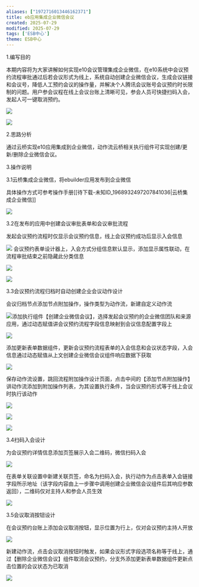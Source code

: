 ```yaml
---
aliases: ["1972716013446162371"]
title: eb应用集成企业微信会议
created: 2025-07-29
modified: 2025-07-29
tags: ['ESB中心']
theme: ESB中心
---
```


1.编写目的

本期内容将为大家讲解如何实现e10会议管理集成企业微信，在e10系统中会议预约流程审批通过后若会议形式为线上，系统自动创建企业微信会议，生成会议链接和会议号，降低人工预约会议的操作量，并解决个人腾讯会议账号会议预约时长限制的问题。用户参会议程在线上会议台账上清晰可见，参会人员可快捷扫码入会，发起人可一键取消预约。

![](https://myhelpdoc.oss-cn-heyuan.aliyuncs.com/mdimages/a06f287fb868419d3d89a050159e4539.jpg)

![](https://myhelpdoc.oss-cn-heyuan.aliyuncs.com/mdimages/a0d2a159cf1f7bdcbc03e9e2961c317d.jpg)

2.思路分析

通过云桥实现e10应用集成到企业微信，动作流云桥相关执行组件可实现创建/更新/删除企业微信会议。

3.操作说明

3.1云桥集成企业微信，将ebuilder应用发布到企业微信

具体操作方式可参考操作手册[[待下载-未知ID_1968932497207841036|云桥集成企业微信]]

![](https://myhelpdoc.oss-cn-heyuan.aliyuncs.com/mdimages/8d631770808e02b0a92b3f7934d07eab.jpg)

3.2在发布的应用中创建会议审批表单和会议审批流程

发起会议预约流程时仅显示会议预约信息，线上会议预约成功后显示入会信息

![](https://myhelpdoc.oss-cn-heyuan.aliyuncs.com/mdimages/dc763e9e3eb3ab05268f62ca47d7b080.jpg) 会议预约表单设计器上，入会方式分组信息默认显示，添加显示属性联动，在流程审批结束之前隐藏此分类信息

![](https://myhelpdoc.oss-cn-heyuan.aliyuncs.com/mdimages/614a8eab60554ffebaab83fe02a6f3b4.jpg)

![](https://myhelpdoc.oss-cn-heyuan.aliyuncs.com/mdimages/3dc017a0f72632987c7839cb1e0446e0.jpg)

3.3会议预约流程归档时自动创建企业会议动作设计

会议归档节点添加节点附加操作，操作类型为动作流，新建自定义动作流

![](https://myhelpdoc.oss-cn-heyuan.aliyuncs.com/mdimages/133d5fa325ff6840954edf31a6301f06.jpg)添加执行组件【创建企业微信会议】，选择发起会议预约的企业微信团队和来源应用，通过动态赋值讲会议预约流程字段信息映射到会议信息配置字段上

![](https://myhelpdoc.oss-cn-heyuan.aliyuncs.com/mdimages/43c88c64148299d34d97d927862af596.jpg)

添加更新表单数据组件，更新会议预约流程表单的入会信息和会议状态字段，入会信息通过动态赋值从上文创建企业微信会议组件响应数据下获取

![](https://myhelpdoc.oss-cn-heyuan.aliyuncs.com/mdimages/246d317362f851091323bb92fbd61ad1.jpg)

保存动作流设置，跳回流程附加操作设计页面，点击中间的【添加节点附加操作】讲动作流添加到附加操作列表，为其设置执行条件，当会议预约形式等于线上会议时执行该动作

![](https://myhelpdoc.oss-cn-heyuan.aliyuncs.com/mdimages/e09ac91971b0739ed5dcf97d11c029b1.jpg)

![](https://myhelpdoc.oss-cn-heyuan.aliyuncs.com/mdimages/68f13875328d754d03f960e39dd0ff53.jpg)

![](https://myhelpdoc.oss-cn-heyuan.aliyuncs.com/mdimages/f5ec9f1d676afde9c95ea1b41127e15b.jpg)

3.4扫码入会设计

为会议预约详情信息添加页签展示入会二维码，微信扫码入会

![](https://myhelpdoc.oss-cn-heyuan.aliyuncs.com/mdimages/792c4a9b5cb26f5506d91fd5c64667fc.jpg)

在表单关联设置中新建关联页签，命名为扫码入会，执行动作为点击表单入会链接字段所示地址（该字段内容由上一步骤中调用创建企业微信会议组件后其响应参数返回），二维码仅对主持人和参会人员生效

![](https://myhelpdoc.oss-cn-heyuan.aliyuncs.com/mdimages/2890068d55ab13006a065aa63f2e8a3e.jpg)

3.5会议取消按钮设计

在会议预约台账上添加会议取消按钮，显示位置为行上，仅对会议预约主持人开放

![](https://myhelpdoc.oss-cn-heyuan.aliyuncs.com/mdimages/02831261a27d904f5501d9be5acc8191.jpg)

新建动作流，点击会议取消按钮时触发，如果会议形式字段选项名称等于线上，通过【删除企业微信会议】组件取消会议预约，分支外添加更新表单数据组件更新点击位置的会议状态为已取消

![](https://myhelpdoc.oss-cn-heyuan.aliyuncs.com/mdimages/601f9fb350898bdc411b8396490ce0c1.jpg)

